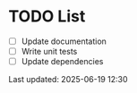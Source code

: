 # TODO List

- [ ] Update documentation
- [ ] Write unit tests
- [ ] Update dependencies

Last updated: 2025-06-19 12:30
